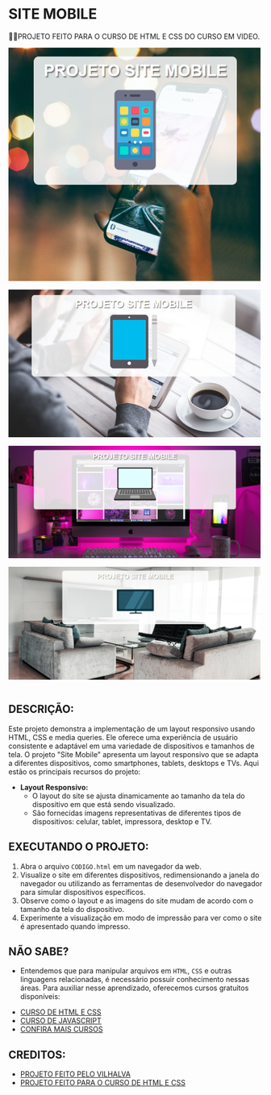 # SITE MOBILE
👨‍🏫PROJETO FEITO PARA O CURSO DE HTML E CSS DO CURSO EM VIDEO.

<img src="./IMAGENS/FOTO_1.png" align="center" width="500"> <br><br>
<img src="./IMAGENS/FOTO_2.png" align="center" width="500"> <br><br>
<img src="./IMAGENS/FOTO_3.png" align="center" width="500"> <br><br>
<img src="./IMAGENS/FOTO_4.png" align="center" width="500"> <br><br>

## DESCRIÇÃO:
Este projeto demonstra a implementação de um layout responsivo usando HTML, CSS e media queries. Ele oferece uma experiência de usuário consistente e adaptável em uma variedade de dispositivos e tamanhos de tela. O projeto "Site Mobile" apresenta um layout responsivo que se adapta a diferentes dispositivos, como smartphones, tablets, desktops e TVs. Aqui estão os principais recursos do projeto:

- **Layout Responsivo:**
  - O layout do site se ajusta dinamicamente ao tamanho da tela do dispositivo em que está sendo visualizado.
  - São fornecidas imagens representativas de diferentes tipos de dispositivos: celular, tablet, impressora, desktop e TV.

## EXECUTANDO O PROJETO:
1. Abra o arquivo `CODIGO.html` em um navegador da web.
2. Visualize o site em diferentes dispositivos, redimensionando a janela do navegador ou utilizando as ferramentas de desenvolvedor do navegador para simular dispositivos específicos.
3. Observe como o layout e as imagens do site mudam de acordo com o tamanho da tela do dispositivo.
4. Experimente a visualização em modo de impressão para ver como o site é apresentado quando impresso.

## NÃO SABE?
- Entendemos que para manipular arquivos em `HTML`, `CSS` e outras linguagens relacionadas, é necessário possuir conhecimento nessas áreas. Para auxiliar nesse aprendizado, oferecemos cursos gratuitos disponíveis:
* [CURSO DE HTML E CSS](https://github.com/VILHALVA/CURSO-DE-HTML-E-CSS)
* [CURSO DE JAVASCRIPT](https://github.com/VILHALVA/CURSO-DE-JAVASCRIPT)
* [CONFIRA MAIS CURSOS](https://github.com/VILHALVA?tab=repositories&q=+topic:CURSO)

## CREDITOS:
- [PROJETO FEITO PELO VILHALVA](https://github.com/VILHALVA)
- [PROJETO FEITO PARA O CURSO DE HTML E CSS](https://github.com/VILHALVA/CURSO-DE-HTML-E-CSS)
